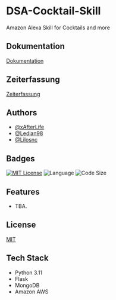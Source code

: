 # DSA-Cocktail-Skill

Amazon Alexa Skill for Cocktails and more

## Dokumentation

[Dokumentation](/Dokumentation_Entwicklung_Digitaler_Sprachassistenten.pdf)

## Zeiterfassung

[Zeiterfassung](/Zeiterfassung.pdf)

## Authors

- [@xAfterLife](https://www.github.com/xAfterLife)
- [@Ledian98](https://www.github.com/Ledian98)
- [@Lilosnc](https://www.github.com/Lilosnc)


## Badges

[![MIT License](https://img.shields.io/badge/License-MIT-green.svg)](https://choosealicense.com/licenses/mit/) ![Language](https://img.shields.io/github/languages/top/xAfterLife/DSA-Cocktail-Skill) ![Code Size](https://img.shields.io/github/languages/code-size/xAfterLife/DSA-Cocktail-Skill)


## Features

- TBA.

    
## License

[MIT](https://choosealicense.com/licenses/mit/)


## Tech Stack

* Python 3.11
* Flask
* MongoDB
* Amazon AWS
